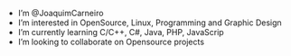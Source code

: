 - I’m @JoaquimCarneiro
- I’m interested in OpenSource, Linux, Programming and Graphic Design
- I’m currently learning C/C++, C#, Java, PHP, JavaScrip
- I’m looking to collaborate on Opensource projects


<!---
JoaquimCarneiro/JoaquimCarneiro is a ✨ special ✨ repository because its `README.md` (this file) appears on your GitHub profile.
You can click the Preview link to take a look at your changes.
--->
